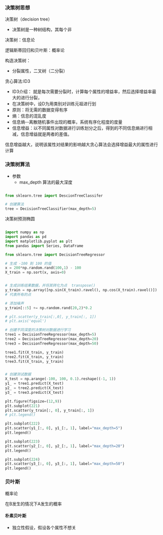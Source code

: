 ### 决策树思想



决策树（decision tree）

- 决策树是一种树结构，其每个非

决策树：信息论

逻辑斯蒂回归和贝叶斯：概率论



构造决策树：

- 分裂属性，二叉树（二分裂）

贪心算法:ID3

- ID3介绍： 就是每次需要分裂时，计算每个属性的增益率，然后选择增益率最大的进行分裂，
- 在决策树中，设D为用类别对训练元祖进行划
- 原则：将无需的数据变得有序
- 熵：信息的混乱度
- 信息熵--离散随机事件出现的概率，系统有序化程度的度量
- 信息增益：以不同属性对数据进行训练划分之后，得到的不同信息熵进行相减，信息增益就是两者的差值。



信息增益越大，说明该属性对结果的影响越大贪心算法会选择增益最大的属性进行计算





### 决策树算法

- 参数
  - max_depth   算法的最大深度

```python

from sklearn.tree import DescionTreeClassifer

# 创建算法
tree = DecisionTreeClassifier(max_depth=5)
```



决策树预测椭圆

```python

import numpy as np
import pandas as pd
import matplotlib.pyplot as plt
from pandas import Series, DataFrame

from sklearn.tree import DecisionTreeRegressor

# 生成 -100 到 100 的值
x = 200*np.random.rand(100,1) - 100
X_train = np.sort(x, axis=0)


# 生成训练结果数据，并将其转化为点  transpose()
y_train = np.array([np.sin(X_train).ravel(), np.cos(X_train).ravel()]).transpose()
# 代表所有的点

# 添加噪声
y_train[::5] += np.random.rand(20,2)*0.2

# plt.scatter(y_train[:,0], y_train[:, 1])
# plt.axis('equal')

# 创建不同深度的决策树对数据进行学习
tree1 = DecisionTreeRegressor(max_depth=5)
tree2 = DecisionTreeRegressor(max_depth=20)
tree3 = DecisionTreeRegressor(max_depth=50)

tree1.fit(X_train, y_train)
tree2.fit(X_train, y_train)
tree3.fit(X_train, y_train)


# 创建测试数据
X_test = np.arange(-100, 100, 0.1).reshape((-1, 1))
y1_ = tree1.predict(X_test)
y2_ = tree2.predict(X_test)
y3_ = tree3.predict(X_test)

plt.figure(figsize=(12,9))
plt.subplot(221)
plt.scatter(y_train[:, 0], y_train[:, 1])
# plt.legend()

plt.subplot(222)
plt.scatter(y1_[:, 0], y1_[:, 1], label="max_depth=5")
plt.legend()

plt.subplot(223)
plt.scatter(y2_[:, 0], y2_[:, 1], label="max_depth=20")
plt.legend()

plt.subplot(224)
plt.scatter(y3_[:, 0], y3_[:, 1], label="max_depth=50")
plt.legend()
```





### 贝叶斯

概率论

在B发生的情况下A发生的概率



#### 朴素贝叶斯

-   独立性假设，假设各个属性不想关

